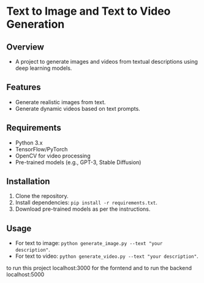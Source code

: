 # Text to Image and Text to Video Generation

## Overview
- A project to generate images and videos from textual descriptions using deep learning models.

## Features
- Generate realistic images from text.
- Generate dynamic videos based on text prompts.

## Requirements
- Python 3.x
- TensorFlow/PyTorch
- OpenCV for video processing
- Pre-trained models (e.g., GPT-3, Stable Diffusion)

## Installation
1. Clone the repository.
2. Install dependencies: `pip install -r requirements.txt`.
3. Download pre-trained models as per the instructions.

## Usage
- For text to image: `python generate_image.py --text "your description"`.
- For text to video: `python generate_video.py --text "your description"`.

to run this project localhost:3000 for the forntend and to run the backend localhost:5000
